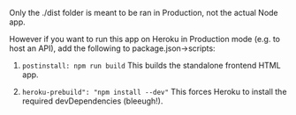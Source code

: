 Only the ./dist folder is meant to be ran in Production, not the actual Node app.

However if you want to run this app on Heroku in Production mode (e.g. to host an API), add the following to package.json->scripts:

1. `postinstall: npm run build`
  This builds the standalone frontend HTML app.

2. `heroku-prebuild": "npm install --dev"`
  This forces Heroku to install the required devDependencies (bleeugh!).

